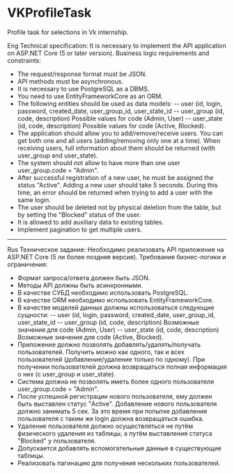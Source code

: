 # VKProfileTask

Profile task for selections in Vk internship.

Eng
Technical specification:
It is necessary to implement the API application on ASP.NET Core (5 or
later version).
Business logic requirements and constraints:
- The request/response format must be JSON.
- API methods must be asynchronous.
- It is necessary to use PostgreSQL as a DBMS.
- You need to use EntityFrameworkCore as an ORM.
- The following entities should be used as data models:
-- user (id, login, password, created_date, user_group_id, user_state_id
-- user_group (id, code, description) Possible values for code (Admin, User)
-- user_state (id, code, description) Possible values for code (Active, Blocked).
- The application should allow you to add/remove/receive users. You can get both one and all users (adding/removing only one at a time). When receiving users, full information about them should be returned (with user_group and user_state).
- The system should not allow to have more than one user user_group.code = "Admin".
- After successful registration of a new user, he must be assigned the status "Active". Adding a new user should take 5 seconds. During this time, an error should be returned when trying to add a user with the same login.
- The user should be deleted not by physical deletion from the table, but by setting the "Blocked" status of the user.
- It is allowed to add auxiliary data to existing tables. 
- Implement pagination to get multiple users.
_____________________________________________________________________________________________________________________________________________________________________________________________________________________________________________________
Rus
Техническое задание:
Необходимо реализовать АРІ приложение на ASP.NET Core (5 ли
более поздняя версия).
Требования бизнес-логики и ограничения:
-	Формат запроса/ответа должен быть JSON.
-	Методы АРІ должны быть асинхронными.
-	В качестве СУБД необходимо использовать PostgreSQL.
-	В качестве ORM необходимо использовать EntityFrameworkCore.
-	В качестве моделей данных должны использоваться следующие сущности:
--	user (id, login, password, created_date, user_group_id, user_state_id
--	user_group (id, code, description) Возможные значения для code (Admin, User)
--	user_state (id, code, description) Возможные значения для code (Active, Blocked).
-	Приложение должно позволять добавлять/удалять/получать пользователей. Получить можно как одного, так и всех пользователей (добавление/удаление только по одному). При получении пользователей должна возвращаться полная информация о них (с user_group и user_state).
- Система должна не позволять иметь более одного пользователя
user_group.code = "Admin".
- После успешной регистрации нового пользователя, ему должен быть выставлен статус "Active". Добавление нового пользователя должно занимать 5 сек. За это время при попытке добавления пользователя с таким же login должна возвращаться ошибка.
- Удаление пользователя должно осуществляться не путём физического удаления из таблицы, а путём выставления статуса
"Blocked" у пользователя.
- Допускается добавлять вспомогательные данные в существующие таблицы.
- Реализовать пагинацию для получения нескольких пользователей.


